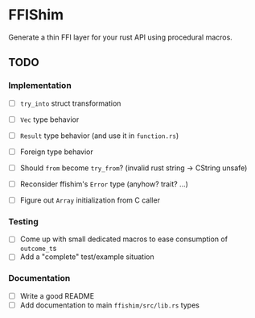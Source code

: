 # FFIShim

Generate a thin FFI layer for your rust API using procedural macros.

## TODO

### Implementation

 - [ ] `try_into` struct transformation
 - [ ] `Vec` type behavior
 - [ ] `Result` type behavior (and use it in `function.rs`)
 - [ ] Foreign type behavior

 - [ ] Should `from` become `try_from`? (invalid rust string -> CString unsafe)
 - [ ] Reconsider ffishim's `Error` type (anyhow? trait? ...)
 - [ ] Figure out `Array` initialization from C caller

### Testing

 - [ ] Come up with small dedicated macros to ease consumption of `outcome_t`s
 - [ ] Add a "complete" test/example situation

### Documentation

 - [ ] Write a good README
 - [ ] Add documentation to main `ffishim/src/lib.rs` types
